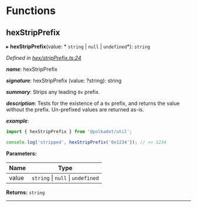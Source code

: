 

# Functions

<a id="hexstripprefix"></a>

##  hexStripPrefix

▸ **hexStripPrefix**(value: * `string` &#124; `null` &#124; `undefined`*): `string`

*Defined in [hex/stripPrefix.ts:24](https://github.com/polkadot-js/common/blob/caec22d/packages/util/src/hex/stripPrefix.ts#L24)*

*__name__*: hexStripPrefix

*__signature__*: hexStripPrefix (value: ?string): string

*__summary__*: Strips any leading `0x` prefix.

*__description__*: Tests for the existence of a `0x` prefix, and returns the value without the prefix. Un-prefixed values are returned as-is.

*__example__*:   

```javascript
import { hexStripPrefix } from '@polkadot/util';

console.log('stripped', hexStripPrefix('0x1234')); // => 1234
```

**Parameters:**

| Name | Type |
| ------ | ------ |
| value |  `string` &#124; `null` &#124; `undefined`|

**Returns:** `string`

___

